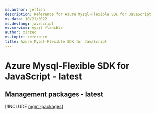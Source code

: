 ```yaml
---
ms.author: jeffish
description: Reference for Azure Mysql-Flexible SDK for JavaScript
ms.data: 10/21/2022
ms.devlang: javascript
ms.service: mysql-flexible
author: xirzec
ms.topic: reference
title: Azure Mysql-Flexible SDK for JavaScript
---
```

# Azure Mysql-Flexible SDK for JavaScript - latest

## Management packages - latest
[!INCLUDE [mgmt-packages](mysql-flexible-mgmt-index.md)]